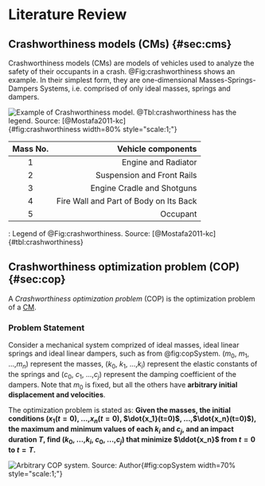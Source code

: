 # Literature Review
## Crashworthiness models (CMs) {#sec:cms}
Crashworthiness models (CMs) are models of vehicles used to analyze the safety of
their occupants in a crash. @Fig:crashworthiness shows an example. In their simplest form,
they are one-dimensional Masses-Springs-Dampers Systems,
i.e. comprised of only ideal masses,
springs and dampers.

![Example of Crashworthiness model. @Tbl:crashworthiness has the legend. Source: [@Mostafa2011-kc]](figs/crashworthiness.png){#fig:crashworthiness width=80% style="scale:1;"}


|  Mass No. |                    Vehicle components |
|:---------:|--------------------------------------:|
|          1|                    Engine and Radiator|
|          2|             Suspension and Front Rails|
|          3|             Engine Cradle and Shotguns|
|          4| Fire Wall and Part of Body on Its Back|
|          5|                               Occupant|
: Legend of @Fig:crashworthiness. Source: [@Mostafa2011-kc] {#tbl:crashworthiness}

## Crashworthiness optimization problem (COP) {#sec:cop}

A *Crashworthiness optimization problem* (COP) is the optimization problem of a
[CM](#sec:cms).

### Problem Statement

Consider a mechanical system comprized of ideal masses,
ideal linear springs and ideal linear dampers, such as from @fig:copSystem.
($m_0$, $m_1$, ...,$m_n$) represent the masses,
($k_0$, $k_1$, ...,$k_i$) represent the elastic constants of the springs and
($c_0$, $c_1$, ...,$c_j$) represent the damping coefficient of the dampers.
Note that $m_0$ is fixed, but all the others have **arbitrary initial displacement
and velocities**.

The optimization problem is stated as:
**Given the masses, the initial conditions ($x_1(t=0)$, ...,$x_n(t=0)$, $\dot{x_1}(t=0)$, ...,$\dot{x_n}(t=0)$),
the maximum and minimum values of each $k_i$ and $c_j$,
and an impact duration $T$, find ($k_0$, ...,$k_i$, $c_0$, ...,$c_j$) that minimize $\ddot{x_n}$ from $t=0$ to $t=T$.**

![Arbitrary COP system. Source: Author](figs/copDrawio.png){#fig:copSystem width=70% style="scale:1;"}
